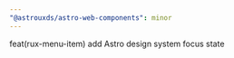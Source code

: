 ```yaml
---
"@astrouxds/astro-web-components": minor
---
```


feat(rux-menu-item) add Astro design system focus state
